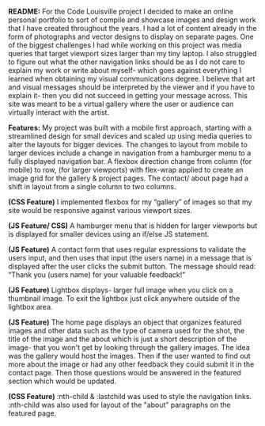 <b>README:</b>
For the Code Louisville project I decided to make an online personal portfolio to sort of compile and showcase images and design work that I have created throughout the years. I had a lot of content already in the form of photographs and vector designs to display on separate pages. One of the biggest challenges I had while working on this project was media queries that target viewport sizes larger than my tiny laptop. I also struggled to figure out what the other navigation links should be as I do not care to explain my work or write about myself- which goes against everything I learned  when obtaining my visual communications degree. I believe that art and visual messages should be interpreted by the viewer and if you have to explain it- then you did not succeed in getting your message across. This site was meant to be a virtual gallery where the user or audience can virtually interact with the artist.

<b>Features:</b>
My project was built with a mobile first approach, starting with a streamlined design for small devices and scaled up using  media queries to alter the layouts for bigger devices.
The changes to layout from mobile to larger devices include a change in navigation from a hamburger menu to a fully displayed navigation bar.
A flexbox direction change from column (for mobile) to row, (for larger viewports) with flex-wrap applied to create an image grid for the gallery & project pages.
The contact/ about page had a shift in layout from a single column to two columns.

<b>(CSS Feature)</b> I implemented flexbox for my “gallery” of images so that my site would be responsive against various viewport sizes.

<b>(JS Feature/ CSS)</b> A hamburger menu that is hidden for larger viewports but is displayed for smaller devices using an if/else JS statement.

<b>(JS Feature)</b> A contact form that uses regular expressions to validate the users input, and then uses that input (the users name) in a message that is displayed after the user clicks the submit button. The message should read: “Thank you (users name) for your valuable feedback!”

<b>(JS Feature)</b> Lightbox displays- larger full image when you click on a thumbnail image. To exit the lightbox just click anywhere outside of the lightbox area.

<b>(JS Feature)</b> The home page displays an object that organizes featured images and other data such as the type of camera used for the shot, the title of the image and the about which is just a short description of the image- that you won't get by looking through the gallery images. The idea was the gallery would host the images. Then if the user wanted to find out more about the image or had any other feedback they could submit it in the contact page. Then those questions would be answered in the featured section which would be updated. 

<b>(CSS Feature)</b> :nth-child & :lastchild was used to style the navigation links. :nth-child was also used for layout of the "about" paragraphs on the featured page.